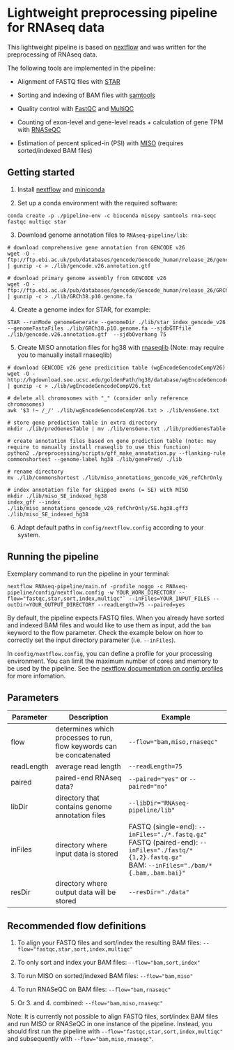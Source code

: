 # Lightweight preprocessing pipeline for RNAseq data

This lightweight pipeline is based on [nextflow](https://www.nextflow.io/) and was written for the preprocessing of RNAseq data. 

The following tools are implemented in the pipeline:

- Alignment of FASTQ files with [STAR](https://github.com/alexdobin/STAR)

- Sorting and indexing of BAM files with [samtools](http://www.htslib.org/) 

- Quality control with [FastQC](https://www.bioinformatics.babraham.ac.uk/projects/fastqc/) and [MultiQC](https://multiqc.info/) 

- Counting of exon-level and gene-level reads + calculation of gene TPM with [RNASeQC](https://github.com/getzlab/rnaseqc) 

- Estimation of percent spliced-in (PSI) with [MISO](https://miso.readthedocs.io/en/fastmiso/) (requires sorted/indexed BAM files)

## Getting started

1. Install [nextflow](https://www.nextflow.io/docs/latest/getstarted.html) and [miniconda](https://docs.conda.io/en/latest/miniconda.html) 

2. Set up a conda environment with the required software:

`conda create -p ./pipeline-env -c bioconda misopy samtools rna-seqc fastqc multiqc star`

3. Download genome annotation files to `RNAseq-pipeline/lib`:
```
# download comprehensive gene annotation from GENCODE v26
wget -O - ftp://ftp.ebi.ac.uk/pub/databases/gencode/Gencode_human/release_26/gencode.v26.annotation.gtf.gz | gunzip -c > ./lib/gencode.v26.annotation.gtf

# download primary genome assembly from GENCODE v26
wget -O - ftp://ftp.ebi.ac.uk/pub/databases/gencode/Gencode_human/release_26/GRCh38.p10.genome.fa.gz | gunzip -c > ./lib/GRCh38.p10.genome.fa
```

4. Create a genome index for STAR, for example:

`STAR --runMode genomeGenerate --genomeDir ./lib/star_index_gencode_v26 --genomeFastaFiles ./lib/GRCh38.p10.genome.fa --sjdbGTFfile ./lib/gencode.v26.annotation.gtf  --sjdbOverhang 75`

5. Create MISO annotation files for hg38 with [rnaseqlib](https://rnaseqlib.readthedocs.io/en/clip/#creating-custom-gff-annotations-for-miso) (Note: may require you to manually install rnaseqlib)
```
# download GENCODE v26 gene predicition table (wgEncodeGencodeCompV26)
wget -O - http://hgdownload.soe.ucsc.edu/goldenPath/hg38/database/wgEncodeGencodeCompV26.txt.gz | gunzip -c > ./lib/wgEncodeGencodeCompV26.txt

# delete all chromosomes with "_" (consider only reference chromosomes)
awk '$3 !~ /_/' ./lib/wgEncodeGencodeCompV26.txt > ./lib/ensGene.txt

# store gene prediction table in extra directory
mkdir ./lib/predGenesTable | mv ./lib/ensGene.txt ./lib/predGenesTable

# create annotation files based on gene prediction table (note: may require to manually install rnaseqlib to use this function)
python2 ./preprocessing/scripts/gff_make_annotation.py --flanking-rule commonshortest --genome-label hg38 ./lib/genePred/ ./lib

# rename directory
mv ./lib/commonshortest ./lib/miso_annotations_gencode_v26_refChrOnly

# index annotation file for skipped exons (= SE) with MISO
mkdir ./lib/miso_SE_indexed_hg38
index_gff --index ./lib/miso_annotations_gencode_v26_refChrOnly/SE.hg38.gff3 ./lib/miso_SE_indexed_hg38
```

6. Adapt default paths in `config/nextflow.config` according to your system.

## Running the pipeline

Exemplary command to run the pipeline in your terminal:
```
nextflow RNAseq-pipeline/main.nf -profile noggo -c RNAseq-pipeline/config/nextflow.config -w YOUR_WORK_DIRECTORY --flow="fastqc,star,sort,index,multiqc"` --inFiles=YOUR_INPUT_FILES --outDir=YOUR_OUTPUT_DIRECTORY --readLength=75 --paired=yes
```

By default, the pipeline expects FASTQ files. When you already have sorted and indexed BAM files and would like to use them as input, add the `bam` keyword to the flow parameter. Check the example below on how to correctly set the input directory parameter (i.e. `--inFiles`). 

In `config/nextflow.config`, you can define a profile for your processing environment. You can limit the maximum number of cores and memory to be used by the pipeline. See the [nextflow documentation on config profiles](https://www.nextflow.io/docs/latest/config.html#config-profiles) for more infomation.

## Parameters

| Parameter     | Description                  | Example                                            |
|---------------|------------------------------|----------------------------------------------------|
| flow          |  determines which processes to run, flow keywords can be concatenated | `--flow="bam,miso,rnaseqc"` |
| readLength    |  average read length | `--readLength=75` |
| paired        |  paired-end RNAseq data? | `--paired="yes"` or `--paired="no"` | 
| libDir        |  directory that contains genome annotation files | `--libDir="RNAseq-pipeline/lib"` |
| inFiles       |  directory where input data is stored | FASTQ (single-end): `--inFiles="./*.fastq.gz"`<br> FASTQ (paired-end): `--inFiles="./fastq/*{1,2}.fastq.gz"` <br> BAM: `--inFiles="./bam/*{.bam,.bam.bai}"` |                     
| resDir        |  directory where output data will be stored  | `--resDir="./data"` | 

## Recommended flow definitions

1. To align your FASTQ files and sort/index the resulting BAM files: `--flow="fastqc,star,sort,index,multiqc"`

2. To only sort and index your BAM files: `--flow="bam,sort,index"`

3. To run MISO on sorted/indexed BAM files: `--flow="bam,miso"`

4. To run RNASeQC on BAM files: `--flow="bam,rnaseqc"`

5. Or 3. and 4. combined: `--flow="bam,miso,rnaseqc"`

Note: It is currently not possible to align FASTQ files, sort/index BAM files and run MISO or RNASeQC in one instance of the pipeline. Instead, you should first run the pipeline with `--flow="fastqc,star,sort,index,multiqc"` and subsequently with `--flow="bam,miso,rnaseqc"`.
